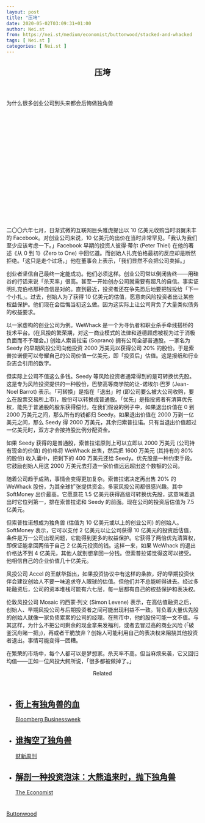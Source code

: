 ```yaml
---
layout: post
title: "压垮"
date: 2020-05-02T03:09:31+01:00
author: Nei.st
from: https://nei.st/medium/economist/buttonwood/stacked-and-whacked
tags: [ Nei.st ]
categories: [ Nei.st ]
---
```


<article class="post-19322 post type-post status-publish format-standard hentry category-buttonwood" id="post-19322"> <header class="page-header medium Archives"><div class="page-header__image"></div><div class="page-header__content"><h1 class="page-title text-align-center">压垮</h1></div> </header><div class="entry-content aesop-entry-content" id="post-19322-content"><link as="font" crossorigin="anonymous" href="//cdn.jsdelivr.net/gh/0nd1jyU39XQ/_/glyph/font-face/0uIzqoZjSuJfvSBnvgXTcApMtcVhMcpr.woff" rel="preload" type="font/woff"/><link as="font" crossorigin="anonymous" href="//cdn.jsdelivr.net/gh/0nd1jyU39XQ/_/glyph/font-face/1sTnSLZWDKucPX6SAk.woff" rel="preload" type="font/woff"/><p class="blog-post__description">为什么很多创业公司到头来都会后悔做独角兽</p><span id="more-19322"></span><div class="navigation__primary-inner"> <a class="economist__link-logo" href="//nei.st/medium/economist"></a></div><div class="container img component-image"><div class="aspectRatioPlaceholder" style="padding-bottom:56.25%;height: 0;"><div class="progressiveMedia" data-height="720" data-width="1280"> <img alt="" class="progressiveMedia-image" data-src="https://cdn.jsdelivr.net/gh/0nd1jyU39XQ/_/img/1/20200411_FND002_0.jpg" src="https://cdn.jsdelivr.net/gh/0nd1jyU39XQ/_/img/1/20200411_FND002_0.jpg"/></div></div></div><p>二〇〇六年七月，日渐式微的互联网巨头雅虎提出以 10 亿美元收购当时羽翼未丰的 Facebook。对创业公司来说，10 亿美元的出价在当时非常罕见。「我认为我们至少应该考虑一下。」Facebook 早期的投资人彼得·蒂尔 (Peter Thiel) 在他的著述《从 0 到 1》(Zero to One) 中回忆道。而创始人扎克伯格最初的反应却是断然拒绝。「这只是走个过场，」他在董事会上表示，「我们显然不会把公司卖掉。」</p><p>创业者坚信自己最终一定能成功。他们必须这样。创业公司常以倒闭告终——用硅谷的行话来说「杀灭率」很高。甚至一开始创办公司就需要有超凡的自信。事实证明扎克伯格那种自信是对的。直到最近，投资者还在争先恐后地要把钱投给「下一个小扎」。过去，创始人为了获得 10 亿美元的估值，愿意向风险投资者出让某些权益保护。他们现在会后悔当初这么做。因为这实际上让公司背负了大量类似债务的权益要求。</p><p>以一家虚构的创业公司为例。WeWhack 是一个为寻仇者和职业杀手牵线搭桥的技术平台。(在风投的繁荣期，对这一商业模式的法律和道德顾虑被视为过于消极负面而不予理会。) 创始人索普拉诺 (Soprano) 拥有公司全部普通股。一家名为 Seedy 的早期风投公司向他投资 2000 万美元以获得公司 20% 的股份。于是索普拉诺便可以夸耀自己的公司价值一亿美元，即「投资后」估值。这是报纸和行业杂志会引用的数字。</p><p>但实际上公司不值这么多钱。Seedy 等风险投资者通常得到的是可转换优先股。这是专为风险投资提供的一种股份，巴黎高等商学院的让-诺埃尔·巴罗 (Jean-Noel Barrot) 表示。「可转换」是指在「退出」时 (即公司要么被大公司收购，要么在股票交易所上市)，股份可以转换成普通股。「优先」是指投资者有清算优先权，能先于普通股的股东获得偿付。在我们假设的例子中，如果退出价值在 0 到 2000 万美元之间，那么所有的钱都归 Seedy。如果退出价值在 2000 万到一亿美元之间，那么 Seedy 得 2000 万美元，其余归索普拉诺。只有当退出价值超过一亿美元时，双方才会按持股比例分配资金。</p><p>如果 Seedy 获得的是普通股，索普拉诺原则上可以立即以 2000 万美元 (公司持有现金的价值) 的价格将 WeWhack 出售，然后把 1600 万美元 (其持有的 80% 的股份) 收入囊中，把剩下的 400 万美元还给 Seedy。优先股是一种约束手段。它鼓励创始人用这 2000 万美元去打造一家价值远远超出这个数额的公司。</p><div class="code-block code-block-1" style="margin: 8px 0; clear: both;"><div class="container ads_KbHEVhh8Rw"><div class="card card--blog post-sidebar"><div class="card-body"><div class="logo_ngcontent-kty-0"> </div><div class="iframe-blocker U6XAMK63Vh00WqvF2BacIQ"><div class="background-h60B"> </div><div class="WumZiPCS4MeMw4pxQ"> </div></div></div><div class="card-footer"><div class="card-footer-wrapper" layout="row bottom-left"></div></div></div></div></div><p>随着公司趋于成熟，事情会变得更加复杂。索普拉诺决定再出售 20% 的 WeWhack 股份，为其全球扩张提供资金。多家风投公司都很感兴趣。其中 SoftMoney 出价最高。它愿意花 1.5 亿美元获得高级可转换优先股，这意味着退出时它位列第一，排在索普拉诺和 Seedy 的前面。现在公司的投资后估值为 7.5 亿美元。</p><p>但索普拉诺想成为独角兽 (估值为 10 亿美元或以上的创业公司) 的创始人。SoftMoney 表示，它可以支付 2 亿美元以让公司获得 10 亿美元的投资后估值，条件是万一公司出现问题，它能得到更多的权益保护。它获得了两倍优先清算权，即保证能拿回两倍于自己 2 亿美元投资的钱。这样一来，如果 WeWhack 的退出价格达不到 4 亿美元，其他人就别想拿回一分钱。但索普拉诺觉得这可以接受。他相信自己的企业价值几十亿美元。</p><p>风投公司 Accel 的王献华指出，如果投资协议中有这样的条款，好的早期投资伙伴会建议创始人不要一味追求夺人眼球的估值。但他们并不总能听得进去。经过多轮融资后，公司的资本堆栈可能有六七层，每一层都有自己的权益保护和表决权。</p><p>伦敦风投公司 Mosaic 的西蒙·列文 (Simon Levene) 表示，在高估值融资之后，创始人、早期风投公司与后期投资者之间可能出现利益不一致。背负着大量优先股的创始人就像一家负债累累的公司的经理。在熊市中，他的股份可能一文不值。与其这样，为什么不把公司剩余的现金拿来发福利，或者去冒过高的商业风险 (「破釜沉舟赌一把」)，再或者干脆放弃？创始人可能利用自己的表决权来阻挠其他投资者退出。事情可能变得一团糟。</p><p>在繁荣的市场中，每个人都可以是梦想家。杀灭率不高。但当麻烦来袭，它又回归均值——正如一位风投大鳄所说，「很多都被做掉了。」</p><section class="jsx-1092709871 collection"> <header class="jsx-1092709871 container"> <span class="jsx-65431776 text-icon text-right size-md spacing-xxtight weight-medium"> <span class="jsx-65431776 text"><span class="jsx-1092709871">Related</span></span></span> </header><ul class="jsx-1092709871 collection-list"><li class="jsx-1092709871"> <section class="jsx-2013367371 container"><div class="jsx-2013367371 content no-cover type-collection"><div class="jsx-2013367371 left"> <a class="jsx-2013367371" href="https://nei.st/medium/bloomberg/theres-unicorn-blood-in-the-streets"><h2 class="jsx-2996311878 sidebar">街上有独角兽的血</h2></a> <footer class="jsx-2917334530 actions"><div class="jsx-2917334530 left"> <span class="jsx-2917334530 space-right"> <section class="jsx-1911640393"> <a class="jsx-1911640393 container text-normal spacing-xtight text-small" href="https://nei.st/medium/bloomberg-businessweek"><div aria-hidden="true" class="jsx-2557283682 avatar xxsmall" style="background-color: rgba(40, 0, 215, 1)"></div><span class="jsx-1911640393 name">Bloomberg Businessweek</span></a> </section></span></div> </footer></div></div> </section></li><li class="jsx-1092709871"> <section class="jsx-2013367371 container"><div class="jsx-2013367371 content no-cover type-collection"><div class="jsx-2013367371 left"> <a class="jsx-2013367371" href="https://nei.st/medium/caixin/cw874c"><h2 class="jsx-2996311878 sidebar">谁掏空了独角兽</h2></a> <footer class="jsx-2917334530 actions"><div class="jsx-2917334530 left"> <span class="jsx-2917334530 space-right"> <section class="jsx-1911640393"> <a class="jsx-1911640393 container text-normal spacing-xtight text-small" href="https://nei.st/medium/caixin"><div aria-hidden="true" class="jsx-2557283682 avatar xxsmall" style="background-color: #1f286f"></div><span class="jsx-1911640393 name">财新周刊</span></a> </section></span></div> </footer></div></div> </section></li><li class="jsx-1092709871"> <section class="jsx-2013367371 container"><div class="jsx-2013367371 content no-cover type-collection"><div class="jsx-2013367371 left"> <a class="jsx-2013367371" href="https://nei.st/medium/economist/exit-unicorns-pursued-by-bears"><h2 class="jsx-2996311878 sidebar">解剖一种投资泡沫：大熊追来时，抛下独角兽</h2></a> <footer class="jsx-2917334530 actions"><div class="jsx-2917334530 left"> <span class="jsx-2917334530 space-right"> <section class="jsx-1911640393"> <a class="jsx-1911640393 container text-normal spacing-xtight text-small" href="https://nei.st/medium/economist"><div aria-hidden="true" class="jsx-2557283682 avatar xxsmall" style="background-color: rgb(227, 18, 11)"></div><span class="jsx-1911640393 name">The Economist</span></a> </section></span></div> </footer></div></div> </section></li></ul> </section><div class="container ag ah"><div class="fe n el"><a class="dt du bn bo bp bq br bs bt bu dv dw bx by dx dy" href="https://nei.st/medium/economist?source=https://www.economist.com/finance-and-economics/2020/04/08/why-a-lot-of-startups-will-come-to-regret-their-unicorn-status" rel="noopener noreferrer nofollow"><div class="c ff fg ag ah fh el fi fj ce fk fl fm fn fo fp fq fr fs ft fu"><div class="bs em en eo ep eq fv ah fw fg ag bm eu fx q fy fz p ac"></div></div></a></div></div><div class="code-block code-block-2" style="margin: 8px 0; clear: both;"> <br/><div class="container ads_KbHEVhh8Rw"><div class="card card--blog post-sidebar"><div class="card-body"><div class="logo_ngcontent-kty-0"> </div><div class="iframe-blocker U6XAMK63Vh00WqvF2BacIQ"><div class="background-h60B"> </div><div class="WumZiPCS4MeMw4pxQ"> </div></div></div><div class="card-footer"><div class="card-footer-wrapper" layout="row bottom-left"></div></div></div></div></div></div> <footer class="entry-footer"><div class="categories icon-link"><a href="https://nei.st/category/medium/economist/buttonwood" rel="category tag">Buttonwood</a></div> </footer> </article>
